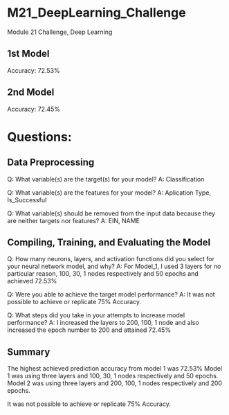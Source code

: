 # M21_DeepLearning_Challenge
Module 21 Challenge, Deep Learning

## 1st Model
Accuracy: 72.53%

## 2nd Model
Accuracy: 72.45%

# Questions:
## Data Preprocessing
Q: What variable(s) are the target(s) for your model?
    A: Classification

Q: What variable(s) are the features for your model?
    A: Aplication Type, Is_Successful
    
Q: What variable(s) should be removed from the input data because they are neither targets nor features?
    A: EIN, NAME

## Compiling, Training, and Evaluating the Model
Q: How many neurons, layers, and activation functions did you select for your neural network model, and why?
    A: For Model_1, I used 3 layers for no particular reason, 100, 30, 1 nodes respectively and 50 epochs and achieved 72.53%

Q: Were you able to achieve the target model performance?
    A: It was not possible to achieve or replicate 75% Accuracy.

Q: What steps did you take in your attempts to increase model performance?
    A: I increased the layers to 200, 100, 1 node and also increased the epoch number to 200 and attained 72.45%

## Summary
The highest achieved prediction accuracy from model 1 was 72.53%
Model 1 was using three layers and 100, 30, 1 nodes respectively and 50 epochs.
Model 2 was using three layers and 200, 100, 1 nodes respectively and 200 epochs.

It was not possible to achieve or replicate 75% Accuracy.
